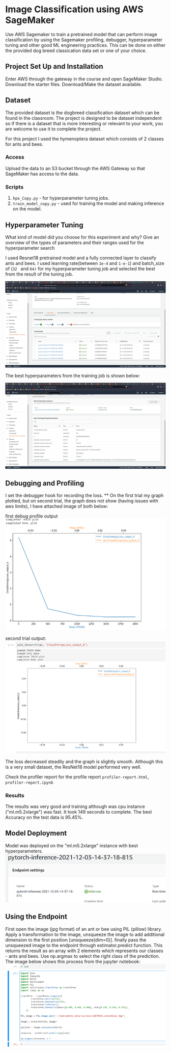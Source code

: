 # Image Classification using AWS SageMaker

Use AWS Sagemaker to train a pretrained model that can perform image classification by using the Sagemaker profiling, debugger, hyperparameter tuning and other good ML engineering practices. This can be done on either the provided dog breed classication data set or one of your choice.

## Project Set Up and Installation
Enter AWS through the gateway in the course and open SageMaker Studio. 
Download the starter files.
Download/Make the dataset available. 

## Dataset
The provided dataset is the dogbreed classification dataset which can be found in the classroom.
The project is designed to be dataset independent so if there is a dataset that is more interesting or relevant to your work, you are welcome to use it to complete the project.

For this project I used the hymenoptera dataset which consists of 2 classes for ants and bees.

### Access
Upload the data to an S3 bucket through the AWS Gateway so that SageMaker has access to the data.

### Scripts
1. `hpo_Copy.py` -  for hyperparameter tuning jobs.
2. `train_model_copy.py` - used for training the model and making inference on the model.


## Hyperparameter Tuning
What kind of model did you choose for this experiment and why? Give an overview of the types of parameters and their ranges used for the hyperparameter search

I used Resnet18 pretrained model and a fully connected layer to classify ants and bees. 
I used learning rate(between `1e-4` and `1-e-1`) and batch_size of (`32 ` and `64)` for my hyperparameter tuning job and selected the best from the result of the tuning job.

<img src="images/hyperparameter_tuning_jobs.png"><br/>

The best hyperparameters from the training job is shown below:
<!-- Remember that your README should:
- Include a screenshot of completed training jobs
- Logs metrics during the training process
- Tune at least two hyperparameters
- Retrieve the best best hyperparameters from all your training jobs -->
<img src="images/best_hyperparameters_results.png"><br />

## Debugging and Profiling
I set the debugger hook for recording the loss.
** On the first trial my graph plotted, but on second trial, the graph does not show (having issues with aws limits), I have attached image of both below:

first debug profile output
<img src="images/first_debug_profiler_graph.png" alt="first debug profile output"><br />

second trial output:
<img src="images/debug_profiling.png" alt="second debug profiling results"><br />

The loss decreased steadily and the graph is slightly smooth. Although this is a very small dataset, the ResNet18 model performed very well.

Check the profiler report for the profile report `profiler-report.html`, `profiler-report.ipynb`


### Results
The results was very good and training although was cpu instance ("ml.m5.2xlarge") was fast. It took 149 seconds to complete.
The best Accuracy on the test data is 95.45%.



## Model Deployment
Model was deployed on the "ml.m5.2xlarge" instance with best hyperparameters.  
<img src="images/endpoint.png">

## Using the Endpoint
First open the image (jpg format) of an ant or bee using PIL (pillow) library. Apply a transformation to the image, unsqueeze the image to add additional dimension to the first position [unsqueeze(dim=0)]. finally pass the unsqueezed image to the endpoint through estimator.predict function. This returns the result as an array with 2 elements which represents our classes - ants and bees. Use np.argmax to select the right class of the prediction.
The image below shows this process from the jupyter notebook:
<img src="images/use_endpoint_1.png">
